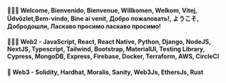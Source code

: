 #### 🙋🏽‍♀️ Welcome, Bienvenido, Bienvenue, Willkomen, Welkom, Vitej, Üdvözlet,Bem-vindo, Bine ai venit, Добро пожаловать!, ようこそ, Добродошли, Ласкаво просимо ласкаво просимо!

#### 👩🏽‍💻 Web2 - JavaScript, React, React Native, Python, Django, NodeJS, NextJS, Typescript, Tailwind, Bootstrap, MaterialUI, Testing Library, Cypress, MongoDB, Express, Firebase, Docker, Terraform, AWS, CircleCI

#### 👾 Web3 - Solidity, Hardhat, Moralis, Sanity, Web3Js, EthersJs, Rust
